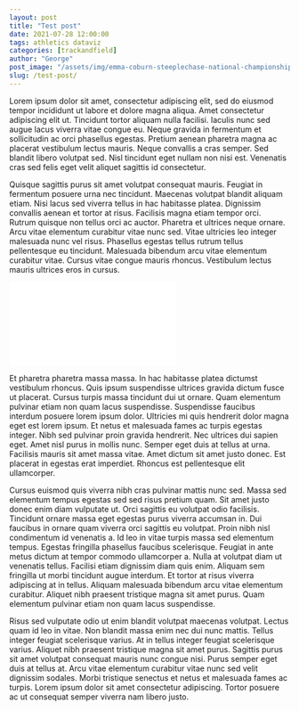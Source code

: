 ```yaml
---
layout: post
title: "Test post"
date: 2021-07-28 12:00:00
tags: athletics dataviz
categories: [trackandfield]
author: "George"
post_image: "/assets/img/emma-coburn-steeplechase-national-championship.jpg"
slug: /test-post/
---
```

Lorem ipsum dolor sit amet, consectetur adipiscing elit, sed do eiusmod tempor incididunt ut labore et dolore magna aliqua. Amet consectetur adipiscing elit ut. Tincidunt tortor aliquam nulla facilisi. Iaculis nunc sed augue lacus viverra vitae congue eu. Neque gravida in fermentum et sollicitudin ac orci phasellus egestas. Pretium aenean pharetra magna ac placerat vestibulum lectus mauris. Neque convallis a cras semper. Sed blandit libero volutpat sed. Nisl tincidunt eget nullam non nisi est. Venenatis cras sed felis eget velit aliquet sagittis id consectetur.

Quisque sagittis purus sit amet volutpat consequat mauris. Feugiat in fermentum posuere urna nec tincidunt. Maecenas volutpat blandit aliquam etiam. Nisi lacus sed viverra tellus in hac habitasse platea. Dignissim convallis aenean et tortor at risus. Facilisis magna etiam tempor orci. Rutrum quisque non tellus orci ac auctor. Pharetra et ultrices neque ornare. Arcu vitae elementum curabitur vitae nunc sed. Vitae ultricies leo integer malesuada nunc vel risus. Phasellus egestas tellus rutrum tellus pellentesque eu tincidunt. Malesuada bibendum arcu vitae elementum curabitur vitae. Cursus vitae congue mauris rhoncus. Vestibulum lectus mauris ultrices eros in cursus.

 <iframe src="/title-table/" frameBorder="0"
                ></iframe>

Et pharetra pharetra massa massa. In hac habitasse platea dictumst vestibulum rhoncus. Quis ipsum suspendisse ultrices gravida dictum fusce ut placerat. Cursus turpis massa tincidunt dui ut ornare. Quam elementum pulvinar etiam non quam lacus suspendisse. Suspendisse faucibus interdum posuere lorem ipsum dolor. Ultricies mi quis hendrerit dolor magna eget est lorem ipsum. Et netus et malesuada fames ac turpis egestas integer. Nibh sed pulvinar proin gravida hendrerit. Nec ultrices dui sapien eget. Amet nisl purus in mollis nunc. Semper eget duis at tellus at urna. Facilisis mauris sit amet massa vitae. Amet dictum sit amet justo donec. Est placerat in egestas erat imperdiet. Rhoncus est pellentesque elit ullamcorper.

Cursus euismod quis viverra nibh cras pulvinar mattis nunc sed. Massa sed elementum tempus egestas sed sed risus pretium quam. Sit amet justo donec enim diam vulputate ut. Orci sagittis eu volutpat odio facilisis. Tincidunt ornare massa eget egestas purus viverra accumsan in. Dui faucibus in ornare quam viverra orci sagittis eu volutpat. Proin nibh nisl condimentum id venenatis a. Id leo in vitae turpis massa sed elementum tempus. Egestas fringilla phasellus faucibus scelerisque. Feugiat in ante metus dictum at tempor commodo ullamcorper a. Nulla at volutpat diam ut venenatis tellus. Facilisi etiam dignissim diam quis enim. Aliquam sem fringilla ut morbi tincidunt augue interdum. Et tortor at risus viverra adipiscing at in tellus. Aliquam malesuada bibendum arcu vitae elementum curabitur. Aliquet nibh praesent tristique magna sit amet purus. Quam elementum pulvinar etiam non quam lacus suspendisse.

Risus sed vulputate odio ut enim blandit volutpat maecenas volutpat. Lectus quam id leo in vitae. Non blandit massa enim nec dui nunc mattis. Tellus integer feugiat scelerisque varius. At in tellus integer feugiat scelerisque varius. Aliquet nibh praesent tristique magna sit amet purus. Sagittis purus sit amet volutpat consequat mauris nunc congue nisi. Purus semper eget duis at tellus at. Arcu vitae elementum curabitur vitae nunc sed velit dignissim sodales. Morbi tristique senectus et netus et malesuada fames ac turpis. Lorem ipsum dolor sit amet consectetur adipiscing. Tortor posuere ac ut consequat semper viverra nam libero justo.



